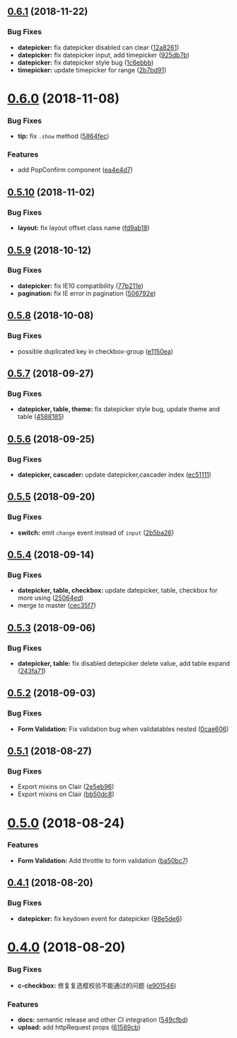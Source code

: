 ## [0.6.1](https://github.com/clair-design/clair/compare/v0.6.0...v0.6.1) (2018-11-22)


### Bug Fixes

* **datepicker:** fix datepicker disabled can clear ([12a8261](https://github.com/clair-design/clair/commit/12a8261))
* **datepicker:** fix datepicker input, add timepicker ([925db7b](https://github.com/clair-design/clair/commit/925db7b))
* **datepicker:** fix datepicker style bug ([1c6ebbb](https://github.com/clair-design/clair/commit/1c6ebbb))
* **timepicker:** update timepicker for range ([2b7bd91](https://github.com/clair-design/clair/commit/2b7bd91))

# [0.6.0](https://github.com/clair-design/clair/compare/v0.5.10...v0.6.0) (2018-11-08)


### Bug Fixes

* **tip:** fix `.show` method ([5864fec](https://github.com/clair-design/clair/commit/5864fec))


### Features

* add PopConfirm component ([ea4e4d7](https://github.com/clair-design/clair/commit/ea4e4d7))

## [0.5.10](https://github.com/clair-design/clair/compare/v0.5.9...v0.5.10) (2018-11-02)


### Bug Fixes

* **layout:** fix layout offset class name ([fd9ab18](https://github.com/clair-design/clair/commit/fd9ab18))

## [0.5.9](https://github.com/clair-design/clair/compare/v0.5.8...v0.5.9) (2018-10-12)


### Bug Fixes

* **datepicker:** fix IE10 compatibility ([77b211e](https://github.com/clair-design/clair/commit/77b211e))
* **pagination:** fix IE error in pagination ([506792e](https://github.com/clair-design/clair/commit/506792e))

## [0.5.8](https://github.com/clair-design/clair/compare/v0.5.7...v0.5.8) (2018-10-08)


### Bug Fixes

* possible duplicated key in checkbox-group ([e1150ea](https://github.com/clair-design/clair/commit/e1150ea))

## [0.5.7](https://github.com/clair-design/clair/compare/v0.5.6...v0.5.7) (2018-09-27)


### Bug Fixes

* **datepicker, table, theme:** fix datepicker style bug, update theme and table ([4588185](https://github.com/clair-design/clair/commit/4588185))

## [0.5.6](https://github.com/clair-design/clair/compare/v0.5.5...v0.5.6) (2018-09-25)


### Bug Fixes

* **datepicker, cascader:** update datepicker,cascader index ([ec51111](https://github.com/clair-design/clair/commit/ec51111))

## [0.5.5](https://github.com/clair-design/clair/compare/v0.5.4...v0.5.5) (2018-09-20)


### Bug Fixes

* **switch:** emit `change` event instead of `input` ([2b5ba26](https://github.com/clair-design/clair/commit/2b5ba26))

## [0.5.4](https://github.com/clair-design/clair/compare/v0.5.3...v0.5.4) (2018-09-14)


### Bug Fixes

* **datepicker, table, checkbox:** update datepicker, table, checkbox for more using ([25064ed](https://github.com/clair-design/clair/commit/25064ed))
* merge to master ([cec35f7](https://github.com/clair-design/clair/commit/cec35f7))

## [0.5.3](https://github.com/clair-design/clair/compare/v0.5.2...v0.5.3) (2018-09-06)


### Bug Fixes

* **datepicker, table:** fix disabled detepicker delete value, add table expand ([243fa71](https://github.com/clair-design/clair/commit/243fa71))

## [0.5.2](https://github.com/clair-design/clair/compare/v0.5.1...v0.5.2) (2018-09-03)


### Bug Fixes

* **Form Validation:** Fix validation bug when validatables nested ([0cae606](https://github.com/clair-design/clair/commit/0cae606))

## [0.5.1](https://github.com/clair-design/clair/compare/v0.5.0...v0.5.1) (2018-08-27)


### Bug Fixes

* Export mixins on Clair ([2e5eb96](https://github.com/clair-design/clair/commit/2e5eb96))
* Export mixins on Clair ([bb50dc8](https://github.com/clair-design/clair/commit/bb50dc8))

# [0.5.0](https://github.com/clair-design/clair/compare/v0.4.1...v0.5.0) (2018-08-24)


### Features

* **Form Validation:** Add throttle to form validation ([ba50bc7](https://github.com/clair-design/clair/commit/ba50bc7))

## [0.4.1](https://github.com/clair-design/clair/compare/v0.4.0...v0.4.1) (2018-08-20)


### Bug Fixes

* **datepicker:** fix keydown event for datepicker ([98e5de6](https://github.com/clair-design/clair/commit/98e5de6))

# [0.4.0](https://github.com/clair-design/clair/compare/v0.3.1...v0.4.0) (2018-08-20)


### Bug Fixes

* **c-checkbox:** 修复复选框校验不能通过的问题 ([e901546](https://github.com/clair-design/clair/commit/e901546))


### Features

* **docs:** semantic release and other CI integration ([549cfbd](https://github.com/clair-design/clair/commit/549cfbd))
* **upload:** add httpRequest props ([61589cb](https://github.com/clair-design/clair/commit/61589cb))
